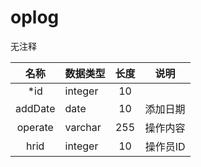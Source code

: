 # oplog

无注释


| 名称 | 数据类型 | 长度  |  说明 |
| :--: | :--- | :------: |  :----: |
|*id | integer| 10 |     |
|addDate | date| 10 |    添加日期 |
|operate | varchar| 255 |    操作内容 |
|hrid | integer| 10 |    操作员ID |
